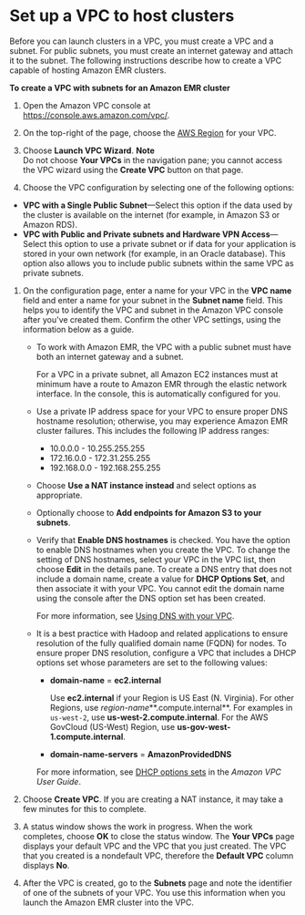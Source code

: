 # Set up a VPC to host clusters<a name="emr-vpc-host-job-flows"></a>

Before you can launch clusters in a VPC, you must create a VPC and a subnet\. For public subnets, you must create an internet gateway and attach it to the subnet\. The following instructions describe how to create a VPC capable of hosting Amazon EMR clusters\. 

**To create a VPC with subnets for an Amazon EMR cluster**

1. Open the Amazon VPC console at [https://console\.aws\.amazon\.com/vpc/](https://console.aws.amazon.com/vpc/)\.

1. On the top\-right of the page, choose the [ AWS Region](https://docs.aws.amazon.com/AWSEC2/latest/UserGuide/using-regions-availability-zones.html) for your VPC\.

1. Choose **Launch VPC Wizard**\.
**Note**  
Do not choose **Your VPCs** in the navigation pane; you cannot access the VPC wizard using the **Create VPC** button on that page\. 

1.  Choose the VPC configuration by selecting one of the following options: 
   + **VPC with a Single Public Subnet**—Select this option if the data used by the cluster is available on the internet \(for example, in Amazon S3 or Amazon RDS\)\.
   + **VPC with Public and Private subnets and Hardware VPN Access**—Select this option to use a private subnet or if data for your application is stored in your own network \(for example, in an Oracle database\)\. This option also allows you to include public subnets within the same VPC as private subnets\.

1. On the configuration page, enter a name for your VPC in the **VPC name** field and enter a name for your subnet in the **Subnet name** field\. This helps you to identify the VPC and subnet in the Amazon VPC console after you've created them\. Confirm the other VPC settings, using the information below as a guide\.
   + To work with Amazon EMR, the VPC with a public subnet must have both an internet gateway and a subnet\.

     For a VPC in a private subnet, all Amazon EC2 instances must at minimum have a route to Amazon EMR through the elastic network interface\. In the console, this is automatically configured for you\.
   + Use a private IP address space for your VPC to ensure proper DNS hostname resolution; otherwise, you may experience Amazon EMR cluster failures\. This includes the following IP address ranges: 
     + 10\.0\.0\.0 \- 10\.255\.255\.255
     + 172\.16\.0\.0 \- 172\.31\.255\.255
     + 192\.168\.0\.0 \- 192\.168\.255\.255
   + Choose **Use a NAT instance instead** and select options as appropriate\.
   + Optionally choose to **Add endpoints for Amazon S3 to your subnets**\.
   + Verify that **Enable DNS hostnames** is checked\. You have the option to enable DNS hostnames when you create the VPC\. To change the setting of DNS hostnames, select your VPC in the VPC list, then choose **Edit** in the details pane\. To create a DNS entry that does not include a domain name, create a value for **DHCP Options Set**, and then associate it with your VPC\. You cannot edit the domain name using the console after the DNS option set has been created\.

     For more information, see [Using DNS with your VPC](https://docs.aws.amazon.com/vpc/latest/userguide/vpc-dns.html)\.
   + It is a best practice with Hadoop and related applications to ensure resolution of the fully qualified domain name \(FQDN\) for nodes\. To ensure proper DNS resolution, configure a VPC that includes a DHCP options set whose parameters are set to the following values:
     + **domain\-name** = **ec2\.internal**

       Use **ec2\.internal** if your Region is US East \(N\. Virginia\)\. For other Regions, use *region\-name***\.compute\.internal**\. For examples in `us-west-2`, use **us\-west\-2\.compute\.internal**\. For the AWS GovCloud \(US\-West\) Region, use **us\-gov\-west\-1\.compute\.internal**\.
     + **domain\-name\-servers** = **AmazonProvidedDNS**

     For more information, see [DHCP options sets](https://docs.aws.amazon.com/vpc/latest/userguide/VPC_DHCP_Options.html) in the *Amazon VPC User Guide*\.

1. Choose **Create VPC**\. If you are creating a NAT instance, it may take a few minutes for this to complete\.

1. A status window shows the work in progress\. When the work completes, choose **OK** to close the status window\. The **Your VPCs** page displays your default VPC and the VPC that you just created\. The VPC that you created is a nondefault VPC, therefore the **Default VPC** column displays **No**\. 

1. After the VPC is created, go to the **Subnets** page and note the identifier of one of the subnets of your VPC\. You use this information when you launch the Amazon EMR cluster into the VPC\.